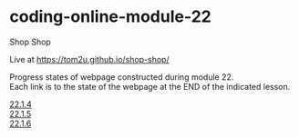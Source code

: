 # coding-online-module-22

Shop Shop  

Live at https://tom2u.github.io/shop-shop/  

Progress states of webpage constructed during module 22.  
Each link is to the state of the webpage at the END of the indicated lesson.  

[22.1.4](https://github.com/tom2u/coding-online-module-22/tree/master/22.1.4)  
[22.1.5](https://github.com/tom2u/coding-online-module-22/tree/master/22.1.5)  
[22.1.6](https://github.com/tom2u/coding-online-module-22/tree/master/22.1.6)  
